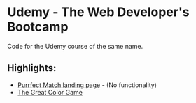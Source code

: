 # Udemy - The Web Developer's Bootcamp

Code for the Udemy course of the same name.

## Highlights:
- [Purrfect Match landing page](https://kwichmann.github.io/udemy_web/Purrfect/) - (No functionality)
- [The Great Color Game](https://kwichmann.github.io/udemy_web/ColorGame/)
